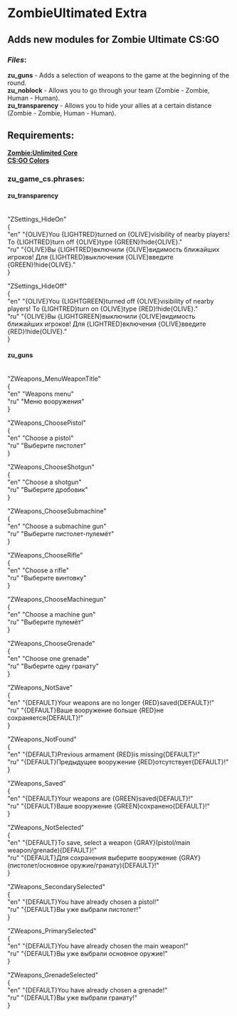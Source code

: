# ZombieUltimated Extra
<h2>Adds new modules for <b>Zombie Ultimate CS:GO</b></h2>

<h3><i>Files</i>:</h3>
<b>zu_guns</b> - Adds a selection of weapons to the game at the beginning of the round.
<br><b>zu_noblock</b> - Allows you to go through your team (Zombie - Zombie, Human - Human).
<br><b>zu_transparency</b> - Allows you to hide your allies at a certain distance (Zombie - Zombie, Human - Human).

<h2>Requirements:</h2>
<a href="https://hlmod.ru/resources/zu-zombie-unlimited-core.144/"><b>Zombie:Unlimited Core</b></a>
<br><a href="https://hlmod.ru/resources/inc-cs-go-colors.1009/"><b>CS:GO Colors</b></a>

<h3>zu_game_cs.phrases:</h3>

<h4>zu_transparency</h4>
<br>"ZSettings_HideOn"
<br>{
<br>  "en"			"{OLIVE}You {LIGHTRED}turned on {OLIVE}visibility of nearby players! To {LIGHTRED}turn off {OLIVE}type {GREEN}!hide{OLIVE}."
<br>  "ru"			"{OLIVE}Вы {LIGHTRED}включили {OLIVE}видимость ближайших игроков! Для {LIGHTRED}выключения {OLIVE}введите {GREEN}!hide{OLIVE}."
<br>}

"ZSettings_HideOff"
<br>{
<br>  "en"			"{OLIVE}You {LIGHTGREEN}turned off {OLIVE}visibility of nearby players! To {LIGHTRED}turn on {OLIVE}type {RED}!hide{OLIVE}."
<br>  "ru"			"{OLIVE}Вы {LIGHTGREEN}выключили {OLIVE}видимость ближайших игроков! Для {LIGHTRED}включения {OLIVE}введите {RED}!hide{OLIVE}."
<br>}

<h4>zu_guns</h4>
<br>"ZWeapons_MenuWeaponTitle"
<br>{
<br>  "en"			"Weapons menu"
<br>  "ru"			"Меню вооружения"
<br>}

"ZWeapons_ChoosePistol"
<br>{
<br>  "en"			"Choose a pistol"
<br>  "ru"			"Выберите пистолет"
<br>}

"ZWeapons_ChooseShotgun"
<br>{
<br>  "en"			"Choose a shotgun"
<br>  "ru"			"Выберите дробовик"
<br>}

"ZWeapons_ChooseSubmachine"
<br>{
<br>  "en"			"Choose a submachine gun"
<br>  "ru"			"Выберите пистолет-пулемёт"
<br>}

"ZWeapons_ChooseRifle"
<br>{
<br>  "en"			"Choose a rifle"
<br>  "ru"			"Выберите винтовку"
<br>}

"ZWeapons_ChooseMachinegun"
<br>{
<br>  "en"			"Choose a machine gun"
<br>  "ru"			"Выберите пулемёт"
<br>}

"ZWeapons_ChooseGrenade"
<br>{
<br>  "en"			"Choose one grenade"
<br>  "ru"			"Выберите одну гранату"
<br>}

"ZWeapons_NotSave"
<br>{
<br>  "en"			"{DEFAULT}Your weapons are no longer {RED}saved{DEFAULT}!"
<br>  "ru"			"{DEFAULT}Ваше вооружение больше {RED}не сохраняется{DEFAULT}!"
<br>}

"ZWeapons_NotFound"
<br>{
<br>  "en"			"{DEFAULT}Previous armament {RED}is missing{DEFAULT}!"
<br>  "ru"			"{DEFAULT}Предыдущее вооружение {RED}отсутствует{DEFAULT}!"
<br>}

"ZWeapons_Saved"
<br>{
<br>  "en"			"{DEFAULT}Your weapons are {GREEN}saved{DEFAULT}!"
<br>  "ru"			"{DEFAULT}Ваше вооружение {GREEN}сохранено{DEFAULT}!"
<br>}

"ZWeapons_NotSelected"
<br>{
<br>  "en"			"{DEFAULT}To save, select a weapon {GRAY}(pistol/main weapon/grenade){DEFAULT}!"
<br>  "ru"			"{DEFAULT}Для сохранения выберите вооружение {GRAY}(пистолет/основное оружие/гранату){DEFAULT}!"
<br>}

"ZWeapons_SecondarySelected"
<br>{
<br>  "en"			"{DEFAULT}You have already chosen a pistol!"
<br>  "ru"			"{DEFAULT}Вы уже выбрали пистолет!"
<br>}

"ZWeapons_PrimarySelected"
<br>{
<br>  "en"			"{DEFAULT}You have already chosen the main weapon!"
<br>  "ru"			"{DEFAULT}Вы уже выбрали основное оружие!"
<br>}

"ZWeapons_GrenadeSelected"
<br>{
<br>  "en"			"{DEFAULT}You have already chosen a grenade!"
<br>  "ru"			"{DEFAULT}Вы уже выбрали гранату!"
<br>}

